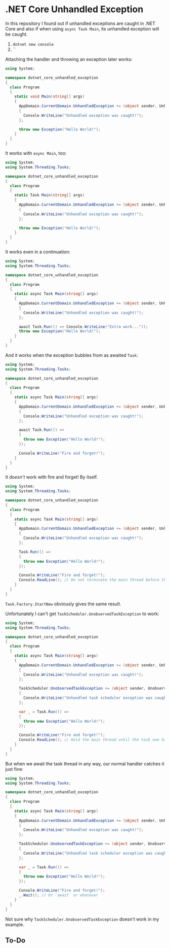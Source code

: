 # .NET Core Unhandled Exception

In this repository I found out if unhandled exceptions are caught in .NET Core
and also if when using `async Task Main`, its unhandled exception will be caught.

1. `dotnet new console`
2. ``

Attaching the handler and throwing an exception later works:

```csharp
using System;

namespace dotnet_core_unhandled_exception
{
  class Program
  {
    static void Main(string[] args)
    {
      AppDomain.CurrentDomain.UnhandledException += (object sender, UnhandledExceptionEventArgs e) =>
      {
        Console.WriteLine("Unhandled exception was caught!");
      };

      throw new Exception("Hello World!");
    }
  }
}
```

It works with `async Main`, too:

```csharp
using System;
using System.Threading.Tasks;

namespace dotnet_core_unhandled_exception
{
  class Program
  {
    static Task Main(string[] args)
    {
      AppDomain.CurrentDomain.UnhandledException += (object sender, UnhandledExceptionEventArgs e) =>
      {
        Console.WriteLine("Unhandled exception was caught!");
      };

      throw new Exception("Hello World!");
    }
  }
}
```

It works even in a continuation:

```csharp
using System;
using System.Threading.Tasks;

namespace dotnet_core_unhandled_exception
{
  class Program
  {
    static async Task Main(string[] args)
    {
      AppDomain.CurrentDomain.UnhandledException += (object sender, UnhandledExceptionEventArgs e) =>
      {
        Console.WriteLine("Unhandled exception was caught!");
      };

      await Task.Run(() => Console.WriteLine("Extra work..."));
      throw new Exception("Hello World!");
    }
  }
}
```

And it works when the exception bubbles from as awaited `Task`:

```csharp
using System;
using System.Threading.Tasks;

namespace dotnet_core_unhandled_exception
{
  class Program
  {
    static async Task Main(string[] args)
    {
      AppDomain.CurrentDomain.UnhandledException += (object sender, UnhandledExceptionEventArgs e) =>
      {
        Console.WriteLine("Unhandled exception was caught!");
      };

      await Task.Run(() =>
      {
        throw new Exception("Hello World!");
      });

      Console.WriteLine("Fire and forget!");
    }
  }
}
```

It _doesn't_ work with fire and forget! By itself.

```csharp
using System;
using System.Threading.Tasks;

namespace dotnet_core_unhandled_exception
{
  class Program
  {
    static async Task Main(string[] args)
    {
      AppDomain.CurrentDomain.UnhandledException += (object sender, UnhandledExceptionEventArgs e) =>
      {
        Console.WriteLine("Unhandled exception was caught!");
      };

      Task.Run(() =>
      {
        throw new Exception("Hello World!");
      });

      Console.WriteLine("Fire and forget!");
      Console.ReadLine(); // Do not terminate the main thread before the other has a change to fail
    }
  }
}
```

`Task.Factory.StartNew` obviously gives the same result.

Unfortunately I can't get `TaskScheduler.UnobservedTaskException` to work:

```csharp
using System;
using System.Threading.Tasks;

namespace dotnet_core_unhandled_exception
{
  class Program
  {
    static async Task Main(string[] args)
    {
      AppDomain.CurrentDomain.UnhandledException += (object sender, UnhandledExceptionEventArgs e) =>
      {
        Console.WriteLine("Unhandled exception was caught!");
      };

      TaskScheduler.UnobservedTaskException += (object sender, UnobservedTaskExceptionEventArgs e) =>
      {
        Console.WriteLine("Unhandled task scheduler exception was caught!");
      };

      var _ = Task.Run(() =>
      {
        throw new Exception("Hello World!");
      });

      Console.WriteLine("Fire and forget!");
      Console.ReadLine(); // Hold the main thread until the task one has a change to fail
    }
  }
}
```

But when we await the task thread in any way, our normal handler catches it just fine:

```csharp
using System;
using System.Threading.Tasks;

namespace dotnet_core_unhandled_exception
{
  class Program
  {
    static async Task Main(string[] args)
    {
      AppDomain.CurrentDomain.UnhandledException += (object sender, UnhandledExceptionEventArgs e) =>
      {
        Console.WriteLine("Unhandled exception was caught!");
      };

      TaskScheduler.UnobservedTaskException += (object sender, UnobservedTaskExceptionEventArgs e) =>
      {
        Console.WriteLine("Unhandled task scheduler exception was caught!");
      };

      var _ = Task.Run(() =>
      {
        throw new Exception("Hello World!");
      });

      Console.WriteLine("Fire and forget!");
      _.Wait(); // Or `await` or whatever
    }
  }
}
```

Not sure why `TaskScheduler.UnobservedTaskException` doesn't work in my example.

## To-Do
